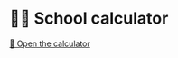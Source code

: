 # 👩‍🏫 School calculator

[🧮 Open the calculator](https://hackathon-vzdelavani.github.io/school-calculator-frontend/)
